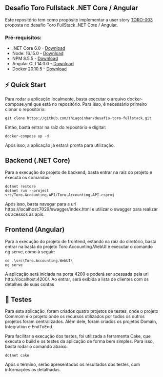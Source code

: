 ## Desafio Toro Fullstack .NET Core / Angular

Este repositório tem como propósito implementar a user story [TORO-003](https://github.com/ToroInvestimentos/desafio-toro-fullstack/blob/master/README.md#hist%C3%B3rias-de-usu%C3%A1rio) proposta no desafio Toro FullStack .NET Core / Angular.

### Pré-requisitos: 
- .NET Core 6.0 - [Download](https://dotnet.microsoft.com/en-us/download/dotnet/6.0/) 
- Node: 16.15.0 - [Download](https://nodejs.org/en/)
- NPM 8.5.5 - [Download](https://docs.npmjs.com/downloading-and-installing-node-js-and-npm)
- Angular CLI 14.0.0 - [Download](https://angular.io/cli)
- Docker 20.10.5 - [Download](https://www.docker.com/get-started/)

## ⚡️ Quick Start

Para rodar a aplicação localmente, basta executar o arquivo docker-compose.yml que está no repositório. Para isso, é necessário primeiro clonar o repositório:

```
git clone https://github.com/thiagoinhan/desafio-toro-fullstack.git
```

Então, basta entrar na raíz do repositório e digitar:

```
docker-compose up -d
```

Após isso, a aplicação já estará pronta para utilização.

## Backend (.NET Core)

Para a execução do projeto de backend, basta entrar na raíz do projeto e executa os comandos:

```
dotnet restore
dotnet run --project src/Toro.Accounting.API/Toro.Accounting.API.csproj
```

Após isso, basta navegar para a url https://localhost:7029/swagger/index.html e utilizar o swagger para realizar os acessos às apis.

## Frontend (Angular)

Para a execução do projeto de frontend, estando na raíz do diretório, basta entrar na basta do projeto Toro.Accounting.WebUI e executar o comando ng serve, como à seguir:

```
cd .\src\Toro.Accounting.WebUI\
ng serve
```

A aplicação será iniciada na porta 4200 e poderá ser acessada pela url http://localhost:4200/. Ao entrar, será exibida a lista de clientes com os detalhes de suas contas

## 🧪 Testes

Para esta aplicação, foram criados quatro projetos de testes, onde o projeto Commom é o projeto onde os recursos utilizados por todos os outros projetos foram centralizados. Além dele, foram criados os projetos Domain, Integration e EndToEnd.

Para facilitar a execução dos testes, foi utilizada a ferramenta Cake, que executa o build e os testes da aplicação de forma bem simples. Para isso, basta rodar o comando abaixo:

```
dotnet cake
```

Após o término, serão apresentados os resultados dos testes, com informações as detalhadas.







